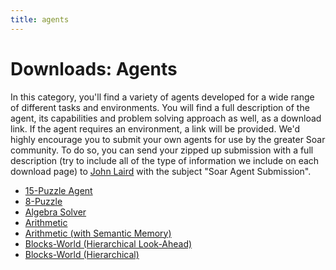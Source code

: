 ```yaml
---
title: agents
---
```


# Downloads: Agents

In this category, you'll find a variety of agents developed for a wide range of
different tasks and environments. You will find a full description of the agent,
its capabilities and problem solving approach as well, as a download link. If
the agent requires an environment, a link will be provided. We'd highly
encourage you to submit your own agents for use by the greater Soar community.
To do so, you can send your zipped up submission with a full description (try to
include all of the type of information we include on each download page) to
[John Laird](mailto:laird@umich.edu) with the subject "Soar Agent Submission".

*   [15-Puzzle Agent](./15-puzzle.md)
*   [8-Puzzle](./8-puzzle.md)
*   [Algebra Solver](./algebra_solver.md)
*   [Arithmetic](./arithmetic.md)
*   [Arithmetic (with Semantic Memory)](./arithmetic_(with_semantic_memory).md)
*   [Blocks-World (Hierarchical Look-Ahead)](./blocks-world_(hierarchical_look-ahead).md)
*   [Blocks-World (Hierarchical)](./blocks-world_(hierarchical).md)
